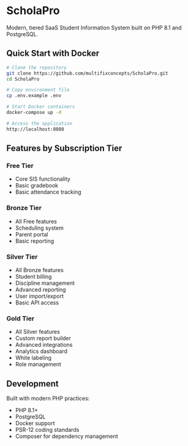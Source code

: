 # ScholaPro

Modern, tiered SaaS Student Information System built on PHP 8.1 and PostgreSQL.

## Quick Start with Docker

```bash
# Clone the repository
git clone https://github.com/multifixconcepts/ScholaPro.git
cd ScholaPro

# Copy environment file
cp .env.example .env

# Start Docker containers
docker-compose up -d

# Access the application
http://localhost:8080
```

## Features by Subscription Tier

### Free Tier
- Core SIS functionality
- Basic gradebook
- Basic attendance tracking

### Bronze Tier
- All Free features
- Scheduling system
- Parent portal
- Basic reporting

### Silver Tier
- All Bronze features
- Student billing
- Discipline management
- Advanced reporting
- User import/export
- Basic API access

### Gold Tier
- All Silver features
- Custom report builder
- Advanced integrations
- Analytics dashboard
- White labeling
- Role management

## Development

Built with modern PHP practices:
- PHP 8.1+
- PostgreSQL
- Docker support
- PSR-12 coding standards
- Composer for dependency management
